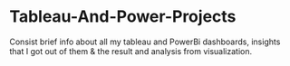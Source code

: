 # Tableau-And-Power-Projects
Consist brief info about all my tableau and PowerBi dashboards, insights that I got out of them &amp; the result and analysis from visualization.
